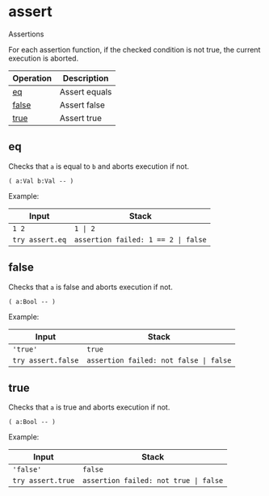 <!-- import: assert -->

# assert

Assertions

For each assertion function, if the checked condition is not true, the current execution is aborted.

<!-- index -->

| Operation             | Description
|-----------------------|-----------------------
| [eq](#eq)             | Assert equals
| [false](#false)       | Assert false
| [true](#true)         | Assert true


## eq

Checks that `a` is equal to `b` and aborts execution if not.

    ( a:Val b:Val -- )

Example:

<!-- test: eq -->

| Input           | Stack
|-----------------|-------------
| `1 2`           | `1 \| 2`
| `try assert.eq` | `assertion failed: 1 == 2 \| false`


## false

Checks that `a` is false and aborts execution if not.

    ( a:Bool -- )

Example:

<!-- test: false -->

| Input               | Stack
|---------------------|-------------
| `'true'`            | `true`
| `try assert.false`  | `assertion failed: not false \| false`


## true

Checks that `a` is true and aborts execution if not.

    ( a:Bool -- )

Example:

<!-- test: true -->

| Input              | Stack
|--------------------|-------------
| `'false'`          | `false`
| `try assert.true`  | `assertion failed: not true \| false`



